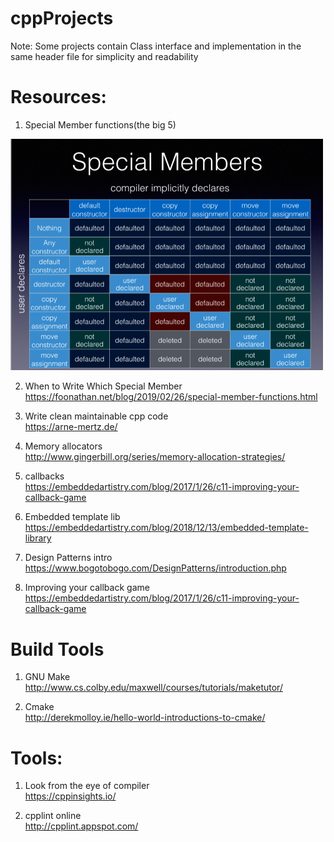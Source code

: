 # cppProjects
Note: Some projects contain Class interface and implementation in the same header file for simplicity and readability

# Resources:  
1. Special Member functions(the big 5)  
<img src ="resources/special_member_functions.png" width="500">
<!--- ![Special Member functions](resources/special_member_functions.png) --->

2. When to Write Which Special Member  
https://foonathan.net/blog/2019/02/26/special-member-functions.html

3. Write clean maintainable cpp code    
https://arne-mertz.de/

3. Memory allocators  
http://www.gingerbill.org/series/memory-allocation-strategies/

4. callbacks  
https://embeddedartistry.com/blog/2017/1/26/c11-improving-your-callback-game

5. Embedded template lib  
https://embeddedartistry.com/blog/2018/12/13/embedded-template-library

6. Design Patterns intro     
https://www.bogotobogo.com/DesignPatterns/introduction.php

7. Improving your callback game
https://embeddedartistry.com/blog/2017/1/26/c11-improving-your-callback-game

# Build Tools
1. GNU Make  
http://www.cs.colby.edu/maxwell/courses/tutorials/maketutor/  

2. Cmake  
http://derekmolloy.ie/hello-world-introductions-to-cmake/  

# Tools:
1. Look from the eye of compiler  
https://cppinsights.io/

2. cpplint online    
http://cpplint.appspot.com/

